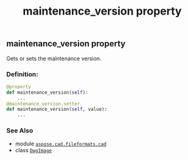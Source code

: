 ﻿---
title: maintenance_version property
second_title: Aspose.CAD for Python via .NET API References
description: 
type: docs
weight: 370
url: /python-net/aspose.cad.fileformats.cad/dwgimage/maintenance_version/
is_root: false
---

## maintenance_version property


Gets or sets the maintenance version.
### Definition:
```python
@property
def maintenance_version(self):
    ...
@maintenance_version.setter
def maintenance_version(self, value):
    ...
```

### See Also
* module [`aspose.cad.fileformats.cad`](../../)
* class [`DwgImage`](/cad/python-net/aspose.cad.fileformats.cad/dwgimage)
